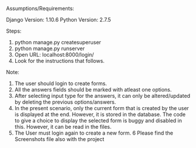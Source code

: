 Assumptions/Requirements:

Django Version: 1.10.6
Python Version: 2.7.5

Steps:
1. python manage.py createsuperuser  <Enter Credentials as per choice>
2. python manage.py runserver
3. Open URL: localhost:8000/login/ 
4. Look for the instructions that follows.


Note:
1. The user should login to create forms.
2. All the answers fields should be marked with atleast one options.
3. After selecting input type for the answers, it can only be altered/updated by deleting the previous options/answers.
4. In the present scenario, only the current form that is created by the user is  displayed at the end. However, it is stored in the database. 
The code to give a choice to display the selected form is buggy and disabled in this. However, it can be read in the files.
5. The User must login again to create a new form. 
6 Please find the Screenshots file also with the project
